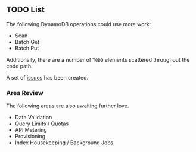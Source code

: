 ## TODO List

The following DynamoDB operations could use more work:

* Scan
* Batch Get
* Batch Put

Additionally, there are a number of `TODO` elements scattered throughout the code path.

A set of [issues](https://github.com/basho-labs/rinamo/issues?state=open) has been created.

### Area Review

The following areas are also awaiting further love.

* Data Validation
* Query Limits / Quotas
* API Metering
* Provisioning
* Index Housekeeping / Background Jobs
